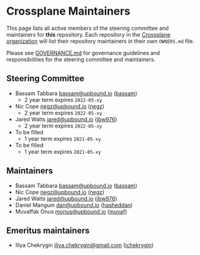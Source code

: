 # Crossplane Maintainers

This page lists all active members of the steering committee and maintainers for **this**
repository. Each repository in the [Crossplane organization](https://github.com/crossplane/) will
list their repository maintainers in their own `OWNERS.md` file.

Please see [GOVERNANCE.md](GOVERNANCE.md) for governance guidelines and responsibilities for the
steering committee and maintainers.

## Steering Committee

* Bassam Tabbara <bassam@upbound.io> ([bassam](https://github.com/bassam))
  * 2 year term expires `2022-05-xy`
* Nic Cope <negz@upbound.io> ([negz](https://github.com/negz))
  * 2 year term expires `2022-05-xy`
* Jared Watts <jared@upbound.io> ([jbw976](https://github.com/jbw976))
  * 2 year term expires `2022-05-xy`
* To be filled
  * 1 year term expires `2021-05-xy`
* To be filled
  * 1 year term expires `2021-05-xy`

## Maintainers

* Bassam Tabbara <bassam@upbound.io> ([bassam](https://github.com/bassam))
* Nic Cope <negz@upbound.io> ([negz](https://github.com/negz))
* Jared Watts <jared@upbound.io> ([jbw976](https://github.com/jbw976))
* Daniel Mangum <dan@upbound.io> ([hasheddan](https://github.com/hasheddan))
* Muvaffak Onus <monus@upbound.io> ([muvaf](https://github.com/muvaf))

## Emeritus maintainers

* Illya Chekrygin <illya.chekrygin@gmail.com> ([ichekrygin](https://github.com/ichekrygin))
